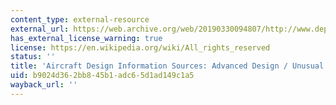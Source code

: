 ```yaml
---
content_type: external-resource
external_url: https://web.archive.org/web/20190330094807/http://www.dept.aoe.vt.edu/~mason/Mason/ACiADblended.html
has_external_license_warning: true
license: https://en.wikipedia.org/wiki/All_rights_reserved
status: ''
title: 'Aircraft Design Information Sources: Advanced Design / Unusual Concepts'
uid: b9024d36-2bb8-45b1-adc6-5d1ad149c1a5
wayback_url: ''
---
```

